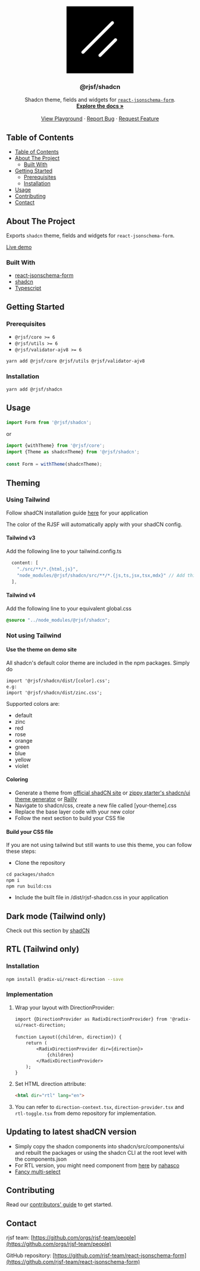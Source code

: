 <!-- PROJECT LOGO -->
<br />
<p align="center">
  <a href="https://github.com/rjsf-team/react-jsonschema-form">
    <img src="./shadcn.png" alt="Logo" width="180" height="180">
  </a>

<h3 align="center">@rjsf/shadcn</h3>

  <p align="center">
  Shadcn theme, fields and widgets for <a href="https://github.com/mozilla-services/react-jsonschema-form/"><code>react-jsonschema-form</code></a>.
    <br />
    <a href="https://rjsf-team.github.io/react-jsonschema-form/docs/"><strong>Explore the docs »</strong></a>
    <br />
    <br />
   <a href="https://rjsf-team.github.io/react-jsonschema-form/">View Playground</a>
    ·
    <a href="https://github.com/rjsf-team/react-jsonschema-form/issues">Report Bug</a>
    ·
    <a href="https://github.com/rjsf-team/react-jsonschema-form/issues">Request Feature</a>
  </p>

<!-- TABLE OF CONTENTS -->

## Table of Contents

- [Table of Contents](#table-of-contents)
- [About The Project](#about-the-project)
    - [Built With](#built-with)
- [Getting Started](#getting-started)
    - [Prerequisites](#prerequisites)
    - [Installation](#installation)
- [Usage](#usage)
- [Contributing](#contributing)
- [Contact](#contact)

<!-- ABOUT THE PROJECT -->

## About The Project

Exports `shadcn` theme, fields and widgets for `react-jsonschema-form`.

[Live demo](https://react-jsonschema-form-shadcn-boilerplate.vercel.app/)

### Built With

- [react-jsonschema-form](https://github.com/mozilla-services/react-jsonschema-form/)
- [shadcn](https://ui.shadcn.com/)
- [Typescript](https://www.typescriptlang.org/)

<!-- GETTING STARTED -->

## Getting Started

### Prerequisites

- `@rjsf/core >= 6`
- `@rjsf/utils >= 6`
- `@rjsf/validator-ajv8 >= 6`

```bash
yarn add @rjsf/core @rjsf/utils @rjsf/validator-ajv8
```

### Installation

```bash
yarn add @rjsf/shadcn
```

## Usage

```js
import Form from '@rjsf/shadcn';
```

or

```js
import {withTheme} from '@rjsf/core';
import {Theme as shadcnTheme} from '@rjsf/shadcn';

const Form = withTheme(shadcnTheme);
```

<!-- THEMING -->

## Theming

### Using Tailwind

Follow shadCN installation guide [here](https://ui.shadcn.com/docs/installation) for your application

The color of the RJSF will automatically apply with your shadCN config.

#### Tailwind v3
Add the following line to your tailwind.config.ts
```typescript
  content: [
    "./src/**/*.{html,js}",
    "node_modules/@rjsf/shadcn/src/**/*.{js,ts,jsx,tsx,mdx}" // Add this line
  ],
```
#### Tailwind v4
Add the following line to your equivalent global.css
```css
@source "../node_modules/@rjsf/shadcn";
```

### Not using Tailwind

#### Use the theme on demo site

All shadcn's default color theme are included in the npm packages. Simply do

```
import '@rjsf/shadcn/dist/[color].css';
e.g:
import '@rjsf/shadcn/dist/zinc.css';
```

Supported colors are:

- default
- zinc
- red
- rose
- orange
- green
- blue
- yellow
- violet

#### Coloring

- Generate a theme from [official shadCN site](https://ui.shadcn.com/themes)
  or  [zippy starter's shadcn/ui theme generator](https://zippystarter.com/tools/shadcn-ui-theme-generator)
  or [Railly](https://customizer.railly.dev/)
- Navigate to shadcn/css, create a new file called [your-theme].css
- Replace the base layer code with your new color
- Follow the next section to build your CSS file

#### Build your CSS file

If you are not using tailwind but still wants to use this theme, you can follow these steps:

- Clone the repository

```
cd packages/shadcn
npm i
npm run build:css
```

- Include the built file in /dist/rjsf-shadcn.css in your application

## Dark mode (Tailwind only)

Check out this section by [shadCN](https://ui.shadcn.com/docs/dark-mode)

## RTL (Tailwind only)

### Installation

```bash
npm install @radix-ui/react-direction --save
```

### Implementation

1. Wrap your layout with DirectionProvider:

    ```tsx
    import {DirectionProvider as RadixDirectionProvider} from '@radix-ui/react-direction;
    
    function Layout({children, direction}) {
        return (
            <RadixDirectionProvider dir={direction}>
                {children}
            </RadixDirectionProvider>
        );
    }
    ```

2. Set HTML direction attribute:

    ```html
    <html dir="rtl" lang="en">
    ```

3. You can refer to `direction-context.tsx`, `direction-provider.tsx` and `rtl-toggle.tsx` from demo repository for
   implementation.

## Updating to latest shadCN version

- Simply copy the shadcn components into shadcn/src/components/ui and rebuilt the packages or using the shadcn CLI at
  the root level with the components.json
- For RTL version, you might need component from [here](https://github.com/shadcn-ui/ui/pull/1638)
  by [nahasco](https://github.com/nahasco)
- [Fancy multi-select](https://craft.mxkaske.dev/post/fancy-multi-select)

<!-- CONTRIBUTING -->

## Contributing

Read our [contributors' guide](https://rjsf-team.github.io/react-jsonschema-form/docs/contributing/) to get started.

<!-- CONTACT -->

## Contact

rjsf team: [https://github.com/orgs/rjsf-team/people](https://github.com/orgs/rjsf-team/people)

GitHub
repository: [https://github.com/rjsf-team/react-jsonschema-form](https://github.com/rjsf-team/react-jsonschema-form)

<!-- MARKDOWN LINKS & IMAGES -->
<!-- https://www.markdownguide.org/basic-syntax/#reference-style-links -->

[build-shield]: https://github.com/rjsf-team/react-jsonschema-form/workflows/CI/badge.svg

[build-url]: https://github.com/rjsf-team/react-jsonschema-form/actions

[contributors-shield]: https://img.shields.io/github/contributors/rjsf-team/react-jsonschema-form.svg

[contributors-url]: https://github.com/rjsf-team/react-jsonschema-form/graphs/contributors

[license-shield]: https://img.shields.io/badge/license-Apache%202.0-blue.svg?style=flat-square

[license-url]: https://choosealicense.com/licenses/apache-2.0/

[npm-shield]: https://img.shields.io/npm/v/@rjsf/shadcn/latest.svg?style=flat-square

[npm-url]: https://www.npmjs.com/package/@rjsf/shadcn

[npm-dl-shield]: https://img.shields.io/npm/dm/@rjsf/shadcn.svg?style=flat-square

[npm-dl-url]: https://www.npmjs.com/package/@rjsf/shadcn

[product-screenshot]: https://raw.githubusercontent.com/rjsf-team/react-jsonschema-form/59a8206e148474bea854bbb004f624143fbcbac8/packages/shadcn/screenshot.png
